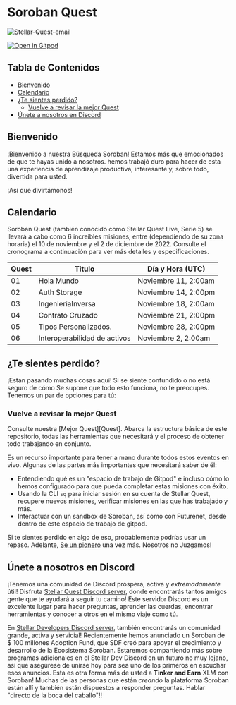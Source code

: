 # Soroban Quest <!-- omit in toc -->

![Stellar-Quest-email](https://user-images.githubusercontent.com/4383610/200077219-de8e1f20-9878-4705-bec6-ced9a3904694.jpg)

[![Open in Gitpod](https://gitpod.io/button/open-in-gitpod.svg)][gitpod]

## Tabla de Contenidos <!-- omit in toc -->

- [Bienvenido](#bienvenido)
- [Calendario](#calendario)
- [¿Te sientes perdido?](#te-sientes-perdido)
  - [Vuelve a revisar la mejor Quest](#vuelve-a-revisar-la-mejor-quest)
- [Únete a nosotros en Discord](#únete-a-nosotros-en-discord)

## Bienvenido

¡Bienvenido a nuestra Búsqueda Soroban! Estamos más que emocionados de que te hayas unido a nosotros. hemos
trabajó duro para hacer de esta una experiencia de aprendizaje productiva, interesante y, sobre todo, divertida para usted.

¡Así que divirtámonos!

## Calendario

Soroban Quest (también conocido como Stellar Quest Live, Serie 5) se llevará a cabo como 6 increíbles
misiones, entre (dependiendo de su zona horaria) el 10 de noviembre y el 2 de diciembre de 2022.
Consulte el cronograma a continuación para ver más detalles y especificaciones.

| Quest | Titulo                      | Día y Hora    (UTC)  |
| ----- | --------------------------- | -------------------- |
| 01    | Hola Mundo                  | Noviembre 11, 2:00am |
| 02    | Auth Storage                | Noviembre 14, 2:00pm |
| 03    | IngenieriaInversa           | Noviembre 18, 2:00am |
| 04    | Contrato Cruzado            | Noviembre 21, 2:00pm |
| 05    | Tipos Personalizados.       | Noviembre 28, 2:00pm |
| 06    | Interoperabilidad de activos| Noviembre 2, 2:00am  |
 
## ¿Te sientes perdido?

¡Están pasando muchas cosas aquí! Si se siente confundido o no está seguro de cómo
Se supone que todo esto funciona, no te preocupes. Tenemos un par de opciones para
tú:

### Vuelve a revisar la mejor Quest

Consulte nuestra [Mejor Quest][Quest]. Abarca la estructura básica de este repositorio, todas las herramientas que necesitará 
y el proceso de obtener todo trabajando en conjunto.

Es un recurso importante para tener a mano durante todos estos eventos en vivo.
Algunas de las partes más importantes que necesitará saber de él:

- Entendiendo qué es un "espacio de trabajo de Gitpod" 
  e incluso cómo lo hemos configurado para que pueda completar estas misiones con éxito.
- Usando la CLI `sq` para iniciar sesión en su cuenta de Stellar Quest, recupere nuevos
  misiones, verificar misiones en las que has trabajado y más.
- Interactuar con un sandbox de Soroban, así como con Futurenet, desde dentro de este
  espacio de trabajo de gitpod.

Si te sientes perdido en algo de eso, probablemente podrías usar un repaso. Adelante,
[Se un pionero][pioneer] una vez más. Nosotros no Juzgamos!

## Únete a nosotros en Discord

¡Tenemos una comunidad de Discord próspera, activa y *extremadamente* útil! Disfruta
[Stellar Quest Discord server][discord], donde encontrarás tantos amigos
gente que te ayudará a seguir tu camino! Este servidor Discord es un excelente
lugar para hacer preguntas, aprender las cuerdas, encontrar herramientas y conocer a otros en el mismo
viaje como tú.

En [Stellar Developers Discord server][dev-discord], también encontrarás un
comunidad grande, activa y servicial! Recientemente hemos anunciado un Soroban de $ 100 millones
Adoption Fund, que SDF creó para apoyar el crecimiento y desarrollo de la
Ecosistema Soroban. Estaremos compartiendo más sobre programas adicionales en el
Stellar Dev Discord en un futuro no muy lejano, así que asegúrese de unirse hoy para
sea uno de los primeros en escuchar esos anuncios. Esta es otra forma más de
usted a **Tinker and Earn** XLM con Soroban! Muchas de las personas que están *creando*
la plataforma Soroban están allí y también están dispuestos a responder preguntas. 
Hablar "directo de la boca del caballo"!!

[gitpod]: https://gitpod.io/#ENV=prod/https://github.com/tyvdh/soroban-quest
[pioneer]: https://github.com/tyvdh/soroban-quest--pioneer
[discord]: https://discord.gg/8FhvuKb
[dev-discord]: https://discord.gg/stellardev
